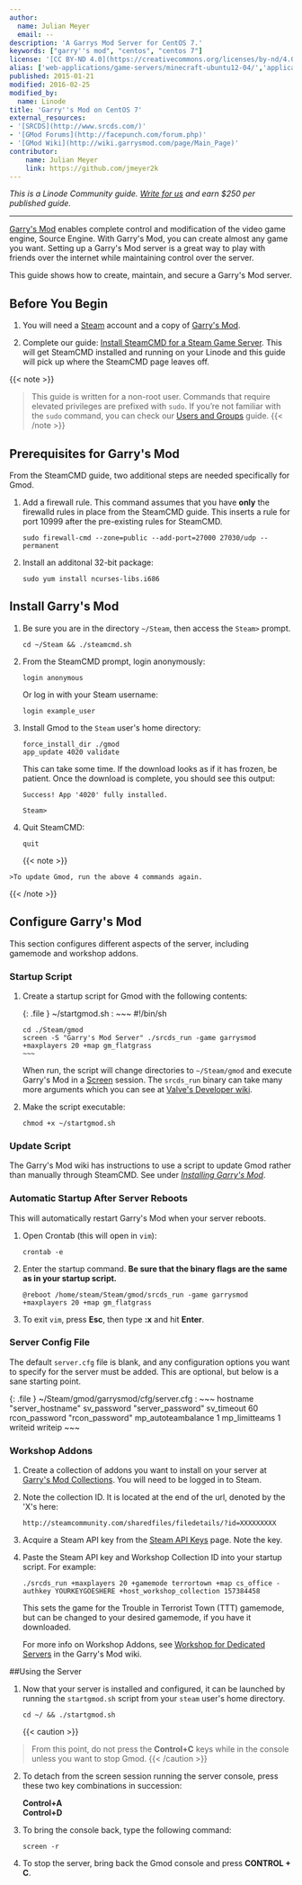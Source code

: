 ```yaml
---
author:
  name: Julian Meyer
  email: --
description: 'A Garrys Mod Server for CentOS 7.'
keywords: ["garry''s mod", "centos", "centos 7"]
license: '[CC BY-ND 4.0](https://creativecommons.org/licenses/by-nd/4.0)'
alias: ['web-applications/game-servers/minecraft-ubuntu12-04/','applications/game-servers/garrys-mod-server-on-centos-7/']
published: 2015-01-21
modified: 2016-02-25
modified_by:
  name: Linode
title: 'Garry''s Mod on CentOS 7'
external_resources:
- '[SRCDS](http://www.srcds.com/)'
- '[GMod Forums](http://facepunch.com/forum.php)'
- '[GMod Wiki](http://wiki.garrysmod.com/page/Main_Page)'
contributor:
    name: Julian Meyer
    link: https://github.com/jmeyer2k
---
```


*This is a Linode Community guide. [Write for us](/docs/contribute) and earn $250 per published guide.*

<hr>

[Garry's Mod](http://www.garrysmod.com/) enables complete control and modification of the video game engine, Source Engine. With Garry's Mod, you can create almost any game you want. Setting up a Garry's Mod server is a great way to play with friends over the internet while maintaining control over the server.

This guide shows how to create, maintain, and secure a Garry's Mod server.

## Before You Begin

1.  You will need a [Steam](http://store.steampowered.com) account and a copy of [Garry's Mod](http://store.steampowered.com/app/4000/).

2.  Complete our guide: [Install SteamCMD for a Steam Game Server](/docs/applications/game-servers/install-steamcmd-for-a-steam-game-server). This will get SteamCMD installed and running on your Linode and this guide will pick up where the SteamCMD page leaves off.

{{< note >}}
>
>This guide is written for a non-root user. Commands that require elevated privileges are prefixed with `sudo`. If you’re not familiar with the `sudo` command, you can check our [Users and Groups](/docs/tools-reference/linux-users-and-groups) guide.
{{< /note >}}

## Prerequisites for Garry's Mod

From the SteamCMD guide, two additional steps are needed specifically for Gmod.

1.  Add a firewall rule. This command assumes that you have **only** the firewalld rules in place from the SteamCMD guide. This inserts a rule for port 10999 after the pre-existing rules for SteamCMD.

        sudo firewall-cmd --zone=public --add-port=27000 27030/udp --permanent

2.  Install an additonal 32-bit package:

        sudo yum install ncurses-libs.i686

## Install Garry's Mod

1.  Be sure you are in the directory `~/Steam`, then access the `Steam>` prompt.

        cd ~/Steam && ./steamcmd.sh

2.  From the SteamCMD prompt, login anonymously:

        login anonymous

    Or log in with your Steam username:

        login example_user

3.  Install Gmod to the `Steam` user's home directory:

        force_install_dir ./gmod
        app_update 4020 validate

    This can take some time. If the download looks as if it has frozen, be patient. Once the download is complete, you should see this output:

        Success! App '4020' fully installed.

        Steam>

4.  Quit SteamCMD:

        quit

    {{< note >}}
>
    >To update Gmod, run the above 4 commands again.
{{< /note >}}

## Configure Garry's Mod

This section configures different aspects of the server, including gamemode and workshop addons.

### Startup Script

1.  Create a startup script for Gmod with the following contents:

    {: .file }
    ~/startgmod.sh
    :   ~~~
        #!/bin/sh

        cd ./Steam/gmod
        screen -S "Garry's Mod Server" ./srcds_run -game garrysmod +maxplayers 20 +map gm_flatgrass
        ~~~

    When run, the script will change directories to `~/Steam/gmod` and execute Garry's Mod in a [Screen](/docs/networking/ssh/using-gnu-screen-to-manage-persistent-terminal-sessions) session. The `srcds_run` binary can take many more arguments which you can see at [Valve's Developer wiki](https://developer.valvesoftware.com/wiki/Command_Line_Options#Source_Dedicated_Server).

2.  Make the script executable:

        chmod +x ~/startgmod.sh

### Update Script

The Garry's Mod wiki has instructions to use a script to update Gmod rather than manually through SteamCMD. See under [*Installing Garry's Mod*](http://wiki.garrysmod.com/page/Linux_Dedicated_Server_Hosting).

### Automatic Startup After Server Reboots

This will automatically restart Garry's Mod when your server reboots.

1.  Open Crontab (this will open in `vim`):

        crontab -e

2.  Enter the startup command. **Be sure that the binary flags are the same as in your startup script.**

        @reboot /home/steam/Steam/gmod/srcds_run -game garrysmod +maxplayers 20 +map gm_flatgrass

3.  To exit `vim`, press **Esc**, then type **:x** and hit **Enter**.

### Server Config File

The default `server.cfg` file is blank, and any configuration options you want to specify for the server must be added. This are optional, but below is a sane starting point.

{: .file }
~/Steam/gmod/garrysmod/cfg/server.cfg
:   ~~~
    hostname "server_hostname"
    sv_password "server_password"
    sv_timeout 60
    rcon_password "rcon_password"
    mp_autoteambalance 1
    mp_limitteams 1
    writeid
    writeip
    ~~~

### Workshop Addons

1.  Create a collection of addons you want to install on your server at [Garry's Mod Collections](http://steamcommunity.com/workshop/browse/?section=collections&appid=4000&p=3). You will need to be logged in to Steam.

2.  Note the collection ID. It is located at the end of the url, denoted by the 'X's here:

    	http://steamcommunity.com/sharedfiles/filedetails/?id=XXXXXXXXX

3.  Acquire a Steam API key from the [Steam API Keys](http://steamcommunity.com/dev/apikey) page. Note the key.

4.  Paste the Steam API key and Workshop Collection ID into your startup script. For example:

        ./srcds_run +maxplayers 20 +gamemode terrortown +map cs_office -authkey YOURKEYGOESHERE +host_workshop_collection 157384458

    This sets the game for the Trouble in Terrorist Town (TTT) gamemode, but can be changed to your desired gamemode, if you have it downloaded.

    For more info on Workshop Addons, see [Workshop for Dedicated Servers](http://wiki.garrysmod.com/page/Workshop_for_Dedicated_Servers) in the Garry's Mod wiki.

##Using the Server

1.  Now that your server is installed and configured, it can be launched by running the `startgmod.sh` script from your `steam` user's home directory.

        cd ~/ && ./startgmod.sh

    {{< caution >}}
>From this point, do not press the **Control+C** keys while in the console unless you want to stop Gmod.
{{< /caution >}}

2.  To detach from the screen session running the server console, press these two key combinations in succession:

    **Control+A**<br>
    **Control+D**

3.  To bring the console back, type the following command:

        screen -r

4.  To stop the server, bring back the Gmod console and press **CONTROL + C**.